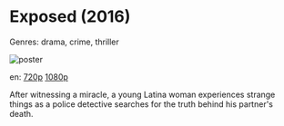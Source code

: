 # Exposed (2016)

Genres: drama, crime, thriller

![poster](http://image.tmdb.org/t/p/w500/9oQnIsNpxNK1JjSTRhn1kobIHU8.jpg)

en:
  [720p](magnet:?xt=urn:btih:E2FFDDFB4CA512C5A9304995E07DB5689DC66B02&tr=udp://glotorrents.pw:6969/announce&tr=udp://tracker.opentrackr.org:1337/announce&tr=udp://torrent.gresille.org:80/announce&tr=udp://tracker.openbittorrent.com:80&tr=udp://tracker.coppersurfer.tk:6969&tr=udp://tracker.leechers-paradise.org:6969&tr=udp://p4p.arenabg.ch:1337&tr=udp://tracker.internetwarriors.net:1337)
  [1080p](magnet:?xt=urn:btih:6580C95AA05D61B018CECB847CF40D51422B5CB7&tr=udp://glotorrents.pw:6969/announce&tr=udp://tracker.opentrackr.org:1337/announce&tr=udp://torrent.gresille.org:80/announce&tr=udp://tracker.openbittorrent.com:80&tr=udp://tracker.coppersurfer.tk:6969&tr=udp://tracker.leechers-paradise.org:6969&tr=udp://p4p.arenabg.ch:1337&tr=udp://tracker.internetwarriors.net:1337)
  


After witnessing a miracle, a young Latina woman experiences strange things as a police detective searches for the truth behind his partner's death.